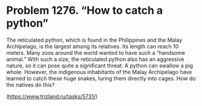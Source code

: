 # Problem 1276. “How to catch a python”

The reticulated python, which is found in the Philippines and the Malay Archipelago, is the largest among its relatives. Its length can reach 10 meters. Many zoos around the world wanted to have such a “handsome animal.” With such a size, the reticulated python also has an aggressive nature, so it can pose quite a significant threat. A python can swallow a pig whole. However, the indigenous inhabitants of the Malay Archipelago have learned to catch these huge snakes, luring them directly into cages. How do the natives do this?

(https://www.trizland.ru/tasks/5731/)